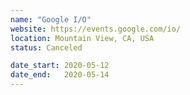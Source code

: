 ```yaml
---
name: "Google I/O"
website: https://events.google.com/io/
location: Mountain View, CA, USA
status: Canceled

date_start: 2020-05-12
date_end:   2020-05-14
---
```


